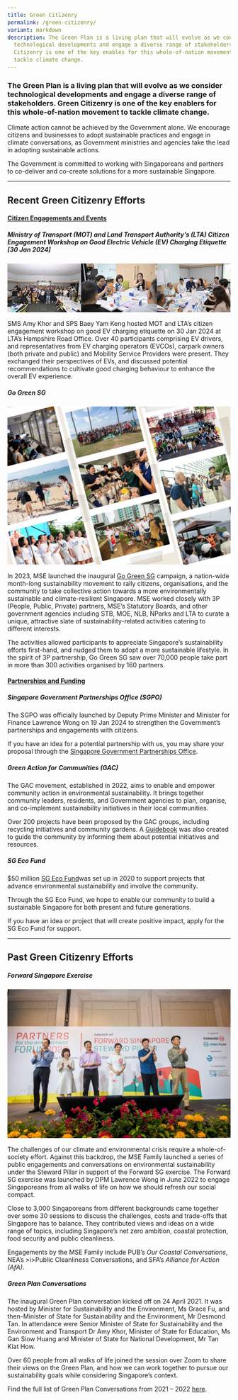 ```yaml
---
title: Green Citizenry
permalink: /green-citizenry/
variant: markdown
description: The Green Plan is a living plan that will evolve as we consider
  technological developments and engage a diverse range of stakeholders. Green
  Citizenry is one of the key enables for this whole-of-nation movement to
  tackle climate change.
---
```

<h3>The Green Plan is a living plan that will evolve as we consider technological developments and engage a diverse range of stakeholders. <strong>Green Citizenry</strong> is one of the key enablers for this whole-of-nation movement to tackle climate change.</h3>
<p></p>
<p>Climate action cannot be achieved by the Government alone. We encourage
citizens and businesses to adopt sustainable practices and engage in climate
conversations, as Government ministries and agencies take the lead in adopting
sustainable actions.</p>
<p>The Government is committed to working with Singaporeans and partners
to co-deliver and co-create solutions for a more sustainable Singapore.</p>
<p></p><hr>
<h2>Recent Green Citizenry Efforts</h2>
<h4><u>Citizen Engagements and Events</u></h4>
<h5>Ministry of Transport (MOT) and Land Transport Authority’s (LTA) Citizen
Engagement Workshop on Good Electric Vehicle (EV) Charging Etiquette [30
Jan 2024]</h5>

![](/images/Green_Citizenry_MOT_LTA_Engagement.png)

<p>SMS Amy Khor and SPS Baey Yam Keng hosted MOT and LTA’s citizen engagement workshop on good EV charging etiquette on 30 Jan 2024 at LTA’s Hampshire Road Office. Over 40 participants comprising EV drivers, and representatives from EV charging operators (EVCOs), carpark owners (both private and public) and Mobility Service Providers were present. They exchanged their perspectives of EVs, and discussed potential recommendations to cultivate good charging behaviour to enhance the overall EV experience.</p>

<h5>Go Green SG</h5>

![](/images/Green_Citizenry___Go_Green_SG.png)

<p>In 2023, MSE launched the inaugural <a href="https://www.gogreen.gov.sg/">Go Green SG</a> campaign, a nation-wide month-long sustainability movement to rally citizens, organisations, and the community to take collective action towards a more environmentally sustainable and climate-resilient Singapore. MSE worked closely with 3P (People, Public, Private) partners, MSE’s Statutory Boards, and other government agencies including STB, MOE, NLB, NParks and LTA to curate a unique, attractive slate of sustainability-related activities catering to different interests.

The activities allowed participants to appreciate Singapore’s sustainability efforts first-hand, and nudged them to adopt a more sustainable lifestyle. In the spirit of 3P partnership, Go Green SG saw over 70,000 people take part in more than 300 activities organised by 160 partners.</p>

<h4><u>Partnerships and Funding</u></h4>
<h5>Singapore Government Partnerships Office (SGPO)</h5>
<p>The SGPO was officially launched by Deputy Prime Minister and Minister for Finance Lawrence Wong on 19 Jan 2024 to strengthen the Government’s partnerships and engagements with citizens.</p>
If you have an idea for a potential partnership with us, you may share your proposal through the
<a href="https://www.sgpo.gov.sg/take-action/proposal"> Singapore Government Partnerships Office</a>.
<h5>Green Action for Communities (GAC)</h5>
<p>The GAC movement, established in 2022, aims to enable and empower community action in environmental sustainability. It brings together community leaders, residents, and Government agencies to plan, organise, and co-implement sustainability initiatives in their local communities.</p>
<p>Over 200 projects have been proposed by the GAC groups, including recycling initiatives and community gardens. A <a href="https://file.go.gov.sg/gac.pdf">Guidebook</a> was also created to guide the community by informing them about potential initiatives and resources.</p>
<h5>SG Eco Fund</h5>
<p> $50 million <a href="https://www.mse.gov.sg/sgecofund/">SG Eco Fund</a>was set up in 2020 to support projects that advance environmental sustainability and involve the community.</p>
<p>Through the SG Eco Fund, we hope to enable our community to build a sustainable Singapore for both present and future generations.</p>
If you have an idea or project that will create positive impact, apply for the SG Eco Fund for support.

<br>

<hr>

<h2>Past Green Citizenry Efforts</h2>
<h5>Forward Singapore Exercise</h5>

![](/images/Green_Citizenry___Forward_SG.jpg)

<p>The challenges of our climate and environmental crisis require a whole-of-society effort. Against this backdrop, the MSE Family launched a series of public engagements and conversations on environmental sustainability under the Steward Pillar in support of the Forward SG exercise. The Forward SG exercise was launched by DPM Lawrence Wong in June 2022 to engage Singaporeans from all walks of life on how we should refresh our social compact.</p>
<p>Close to 3,000 Singaporeans from different backgrounds came together over some 30 sessions to discuss the challenges, costs and trade-offs that Singapore has to balance. They contributed views and ideas on a wide range of topics, including Singapore’s net zero ambition, coastal protection, food security and public cleanliness.</p>
<p>Engagements by the MSE Family include PUB’s <i>Our Coastal Conversations</i>, NEA’s &gt;i&gt;Public Cleanliness Conversations, and SFA’s <i>Alliance for Action (AfA)</i>.</p>

<h5>Green Plan Conversations</h5>
<p>The inaugural Green Plan conversation kicked off on 24 April 2021. It was hosted by Minister for Sustainability and the Environment, Ms Grace Fu, and then-Minister of State for Sustainability and the Environment, Mr Desmond Tan. In attendance were Senior Minister of State for Sustainability and the Environment and Transport Dr Amy Khor, Minister of State for Education, Ms Gan Siow Huang and Minister of State for National Development, Mr Tan Kiat How.</p>
<p>Over 60 people from all walks of life joined the session over Zoom to share their views on the Green Plan, and how we can work together to pursue our sustainability goals while considering Singapore’s context.</p>


Find the full list of Green Plan Conversations from 2021 – 2022 [here](/files/Green_Plan_Conversations.pdf).